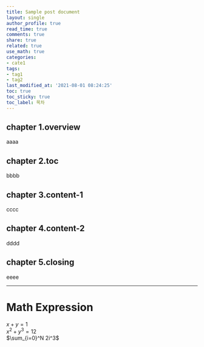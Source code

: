 ```yaml
---
title: Sample post document
layout: single
author_profile: true
read_time: true
comments: true
share: true
related: true
use_math: true
categories:
- cate1
tags:
- tag1
- tag2
last_modified_at: '2021-08-01 08:24:25'
toc: true
toc_sticky: true
toc_label: 목차
---
```


## chapter 1.overview
aaaa
## chapter 2.toc
bbbb
## chapter 3.content-1
cccc
## chapter 4.content-2
dddd
## chapter 5.closing
eeee

---
# Math Expression

$x+y=1$  
$x^2+y^3=12$  
$\sum_{i=0}^N 2i^3$

